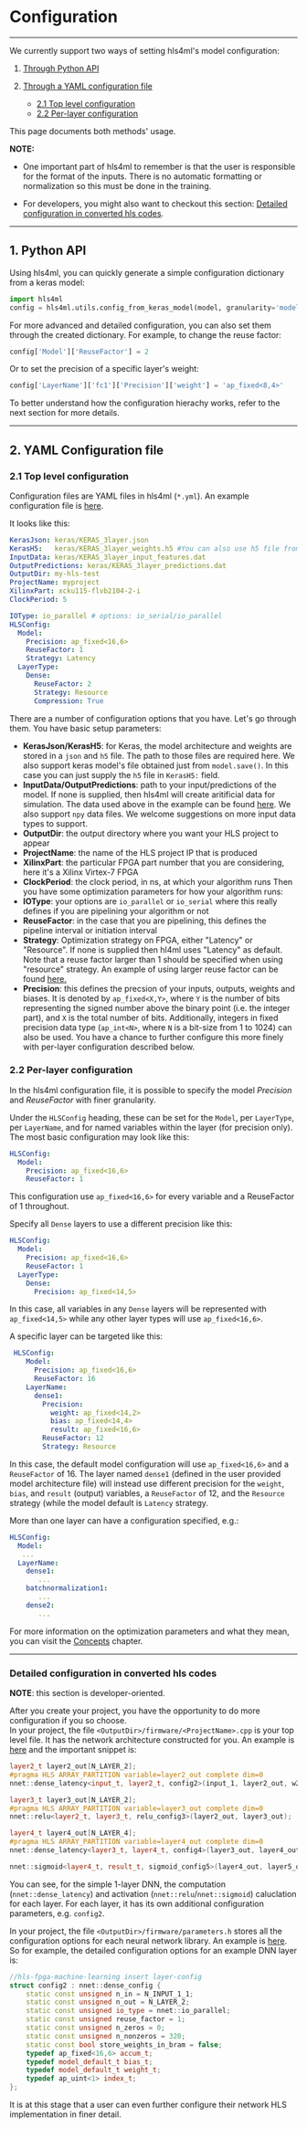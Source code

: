 # Configuration

---
We currently support two ways of setting hls4ml's model configuration:

1. [Through Python API](#1-python-api)

2. [Through a YAML configuration file](#2-yaml-configuration-file)
    * [2.1 Top level configuration](#21-top-level-configuration)
    * [2.2 Per-layer configuration](#22-per-layer-configuration)

This page documents both methods' usage. 

**NOTE:** 
- One important part of hls4ml to remember is that the user is responsible for the format of the inputs.  There is no automatic formatting or normalization so this must be done in the training.

- For developers, you might also want to checkout this section: [Detailed configuration in converted hls codes](#detailed-configuration-in-converted-hls-codes).


---
## 1. Python API

Using hls4ml, you can quickly generate a simple configuration dictionary from a keras model:

```python
import hls4ml
config = hls4ml.utils.config_from_keras_model(model, granularity='model')
```

For more advanced and detailed configuration, you can also set them through the created dictionary. For example, to change the reuse factor:

```python
config['Model']['ReuseFactor'] = 2
```
Or to set the precision of a specific layer's weight:

```python
config['LayerName']['fc1']['Precision']['weight'] = 'ap_fixed<8,4>'
```

To better understand how the configuration hierachy works, refer to the next section for more details.

---
## 2. YAML Configuration file

### 2.1 Top level configuration

Configuration files are YAML files in hls4ml (`*.yml`). An example configuration file is [here](https://github.com/hls-fpga-machine-learning/example-models/blob/master/keras-config.yml).

It looks like this:

```yaml
KerasJson: keras/KERAS_3layer.json
KerasH5:   keras/KERAS_3layer_weights.h5 #You can also use h5 file from Keras's model.save() without supplying json file.
InputData: keras/KERAS_3layer_input_features.dat
OutputPredictions: keras/KERAS_3layer_predictions.dat
OutputDir: my-hls-test
ProjectName: myproject
XilinxPart: xcku115-flvb2104-2-i
ClockPeriod: 5

IOType: io_parallel # options: io_serial/io_parallel
HLSConfig:
  Model:
    Precision: ap_fixed<16,6>
    ReuseFactor: 1
    Strategy: Latency 
  LayerType:
    Dense:
      ReuseFactor: 2
      Strategy: Resource
      Compression: True
```

There are a number of configuration options that you have.  Let's go through them.  You have basic setup parameters: 
   * **KerasJson/KerasH5**: for Keras, the model architecture and weights are stored in a `json` and `h5` file.  The path to those files are required here. 
   We also support keras model's file obtained just from `model.save()`. In this case you can just supply the `h5` file in `KerasH5:` field.
   * **InputData/OutputPredictions**: path to your input/predictions of the model. If none is supplied, then hls4ml will create aritificial data for simulation. The data used above in the example can be found [here](https://cernbox.cern.ch/index.php/s/2LTJVVwCYFfkg59). We also support `npy` data files. We welcome suggestions on more input data types to support. 
   * **OutputDir**: the output directory where you want your HLS project to appear
   * **ProjectName**: the name of the HLS project IP that is produced
   * **XilinxPart**: the particular FPGA part number that you are considering, here it's a Xilinx Virtex-7 FPGA
   * **ClockPeriod**: the clock period, in ns, at which your algorithm runs
Then you have some optimization parameters for how your algorithm runs:
   * **IOType**: your options are `io_parallel` or `io_serial` where this really defines if you are pipelining your algorithm or not
   * **ReuseFactor**: in the case that you are pipelining, this defines the pipeline interval or initiation interval
   * **Strategy**: Optimization strategy on FPGA, either "Latency" or "Resource". If none is supplied then hl4ml uses "Latency" as default. Note that a reuse factor larger than 1 should be specified when using "resource" strategy. An example of using larger reuse factor can be found [here.](https://github.com/hls-fpga-machine-learning/models/tree/master/keras/KERAS_dense)
   * **Precision**: this defines the precsion of your inputs, outputs, weights and biases. It is denoted by `ap_fixed<X,Y>`, where `Y` is the number of bits representing the signed number above the binary point (i.e. the integer part), and `X` is the total number of bits.
   Additionally, integers in fixed precision data type (`ap_int<N>`, where `N` is a bit-size from 1 to 1024) can also be used. You have a chance to further configure this more finely with per-layer configuration described below.


### 2.2 Per-layer configuration
In the hls4ml configuration file, it is possible to specify the model *Precision* and *ReuseFactor* with finer granularity.

Under the `HLSConfig` heading, these can be set for the `Model`, per `LayerType`, per `LayerName`, and for named variables within the layer (for precision only). The most basic configuration may look like this:

```yaml
HLSConfig:
  Model:
    Precision: ap_fixed<16,6>
    ReuseFactor: 1
```
This configuration use `ap_fixed<16,6>` for every variable and a ReuseFactor of 1 throughout.

Specify all `Dense` layers to use a different precision like this:

```yaml
HLSConfig:
  Model:
    Precision: ap_fixed<16,6>
    ReuseFactor: 1
  LayerType:
    Dense:
      Precision: ap_fixed<14,5>
```

In this case, all variables in any `Dense` layers will be represented with `ap_fixed<14,5>` while any other layer types will use `ap_fixed<16,6>`.

A specific layer can be targeted like this:

```yaml
 HLSConfig:
    Model:
      Precision: ap_fixed<16,6>
      ReuseFactor: 16
    LayerName:
      dense1:
        Precision: 
          weight: ap_fixed<14,2>
          bias: ap_fixed<14,4>
          result: ap_fixed<16,6>
        ReuseFactor: 12
        Strategy: Resource
```

In this case, the default model configuration will use `ap_fixed<16,6>` and a `ReuseFactor` of 16. The layer named `dense1` (defined in the user provided model architecture file) will instead use different precision for the `weight`, `bias`, and `result` (output) variables, a `ReuseFactor` of 12, and the `Resource` strategy (while the model default is `Latency` strategy.

More than one layer can have a configuration specified, e.g.:

```yaml
HLSConfig:
  Model:
   ...
  LayerName:
    dense1:
       ...
    batchnormalization1:
       ...
    dense2:
       ...
```

For more information on the optimization parameters and what they mean, you can visit the <a href="../CONCEPTS.html">Concepts</a> chapter.

---

### Detailed configuration in converted hls codes

**NOTE**: this section is developer-oriented.

After you create your project, you have the opportunity to do more configuration if you so choose.  
In your project, the file `<OutputDir>/firmware/<ProjectName>.cpp` is your top level file.  It has the network architecture constructed for you.  An example is [here](https://github.com/hls-fpga-machine-learning/models/blob/master/HLS_projects/KERAS-1layer-hls/firmware/myproject.cpp) and the important snippet is:

```cpp
layer2_t layer2_out[N_LAYER_2];
#pragma HLS ARRAY_PARTITION variable=layer2_out complete dim=0
nnet::dense_latency<input_t, layer2_t, config2>(input_1, layer2_out, w2, b2);

layer3_t layer3_out[N_LAYER_2];
#pragma HLS ARRAY_PARTITION variable=layer3_out complete dim=0
nnet::relu<layer2_t, layer3_t, relu_config3>(layer2_out, layer3_out);

layer4_t layer4_out[N_LAYER_4];
#pragma HLS ARRAY_PARTITION variable=layer4_out complete dim=0
nnet::dense_latency<layer3_t, layer4_t, config4>(layer3_out, layer4_out, w4, b4);

nnet::sigmoid<layer4_t, result_t, sigmoid_config5>(layer4_out, layer5_out);
```

You can see, for the simple 1-layer DNN, the computation (`nnet::dense_latency`) and activation (`nnet::relu`/`nnet::sigmoid`) caluclation for each layer.  For each layer, it has its own additional configuration parameters, e.g. `config2`.

In your project, the file `<OutputDir>/firmware/parameters.h` stores all the configuration options for each neural network library.
An example is [here](https://github.com/hls-fpga-machine-learning/models/blob/master/HLS_projects/KERAS-1layer-hls/firmware/parameters.h). So for example, the detailed configuration options for an example DNN layer is:

```cpp
//hls-fpga-machine-learning insert layer-config
struct config2 : nnet::dense_config {
    static const unsigned n_in = N_INPUT_1_1;
    static const unsigned n_out = N_LAYER_2;
    static const unsigned io_type = nnet::io_parallel;
    static const unsigned reuse_factor = 1;
    static const unsigned n_zeros = 0;
    static const unsigned n_nonzeros = 320;
    static const bool store_weights_in_bram = false;
    typedef ap_fixed<16,6> accum_t;
    typedef model_default_t bias_t;
    typedef model_default_t weight_t;
    typedef ap_uint<1> index_t;
};
```
It is at this stage that a user can even further configure their network HLS implementation in finer detail.












